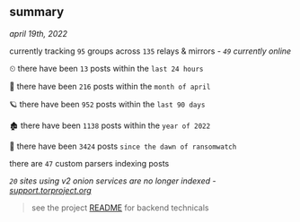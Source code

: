 
## summary
_april 19th, 2022_

currently tracking `95` groups across `135` relays & mirrors - _`49` currently online_

⏲ there have been `13` posts within the `last 24 hours`

🦈 there have been `216` posts within the `month of april`

🪐 there have been `952` posts within the `last 90 days`

🏚 there have been `1138` posts within the `year of 2022`

🦕 there have been `3424` posts `since the dawn of ransomwatch`

there are `47` custom parsers indexing posts

_`20` sites using v2 onion services are no longer indexed - [support.torproject.org](https://support.torproject.org/onionservices/v2-deprecation/)_

> see the project [README](https://github.com/thetanz/ransomwatch#ransomwatch--) for backend technicals
